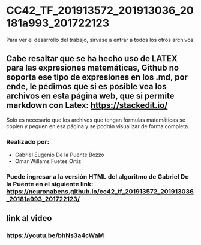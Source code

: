 # CC42_TF_201913572_201913036_20181a993_201722123
Para ver el desarrollo del trabajo, sirvase a entrar a todos los otros archivos.
## Cabe resaltar que se ha hecho uso de LATEX para las expresiones matemáticas, Github no soporta ese tipo de expresiones en los .md, por ende, le pedimos que si es posible vea los archivos en esta página web, que si permite markdown con Latex: https://stackedit.io/
Solo es necesario que los archivos que tengan fórmulas matemáticas se copien y peguen en esa página y se podrán visualizar de forma completa.

### Realizado por:
- Gabriel Eugenio De la Puente Bozzo
- Omar Willams Fuetes Ortiz

### Puede ingresar a la versión HTML del algoritmo de Gabriel De la Puente en el siguiente link: https://neuronabens.github.io/cc42_tf_201913572_201913036_20181a993_201722123/

## link al video
### https://youtu.be/bhNs3a4cWaM
